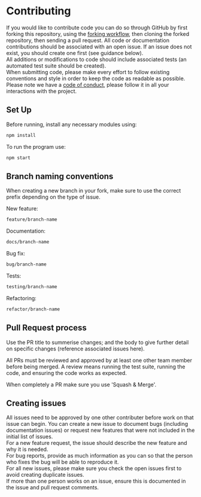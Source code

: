 # Contributing

If you would like to contribute code you can do so through GitHub by first forking this repository, using the [forking workflow](https://www.atlassian.com/git/tutorials/comparing-workflows/forking-workflow), then cloning the forked repository, then sending a pull request.
All code or documentation contributions should be associated with an open issue. If an issue does not exist, you should create one first (see guidance below).  
All additions or modifications to code should include associated tests (an automated test suite should be created).  
When submitting code, please make every effort to follow existing conventions and style in order to keep the code as readable as possible.
Please note we have a [code of conduct](https://github.com/Mafia-Hands/Mafia/wiki/Code-of-Conduct), please follow it in all your interactions with the project.

## Set Up

Before running, install any necessary modules using:

```bash
npm install
```

To run the program use:

```bash
npm start
```

## Branch naming conventions

When creating a new branch in your fork, make sure to use the correct prefix depending on the type of issue.

New feature:

```bash
feature/branch-name
```

Documentation:

```bash
docs/branch-name
```

Bug fix:

```bash
bug/branch-name
```

Tests:

```bash
testing/branch-name
```

Refactoring:

```bash
refactor/branch-name
```

## Pull Request process

Use the PR title to summerise changes; and the body to give further detail on specific changes (reference associated issues here).

All PRs must be reviewed and approved by at least one other team member before being merged. A review means running the test suite, running the code, and ensuring the code works as expected.

When completely a PR make sure you use 'Squash & Merge'.

## Creating issues

All issues need to be approved by one other contributer before work on that issue can begin.
You can create a new issue to document bugs (including documentation issues) or request new features that were not included in the initial list of
issues.  
For a new feature request, the issue should describe the new feature and why it is needed.  
For bug reports, provide as much information as you can so that the person who fixes the bug will be able to reproduce it.  
For all new issues, please make sure you check the open issues first to avoid creating duplicate issues.  
If more than one person works on an issue, ensure this is documented in the issue and pull request comments.
